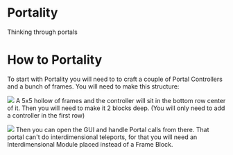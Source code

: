 # Portality
Thinking through portals

# How to Portality
To start with Portality you will need to to craft a couple of Portal Controllers and a bunch of frames. You will need to make this structure:

![](https://i.imgur.com/qllUZMm.png)
A 5x5 hollow of frames and the controller will sit in the bottom row center of it. Then you will need to make it 2 blocks deep. (You will only need to add a controller in the first row)

![](https://i.imgur.com/W3NiCFd.png)
Then you can open the GUI and handle Portal calls from there. That portal can't do interdimensional teleports, for that you will need an Interdimensional Module placed instead of a Frame Block.